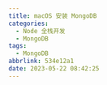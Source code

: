 ```yaml
---
title: macOS 安装 MongoDB
categories:
  - Node 全栈开发
  - MongoDB
tags:
  - MongoDB
abbrlink: 534e12a1
date: 2023-05-22 08:42:25
---
```

